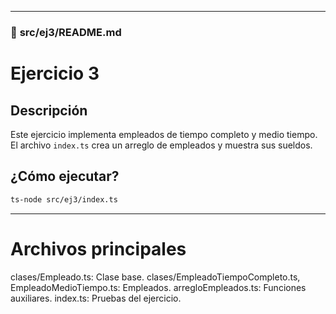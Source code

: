 
---

### 📁 **src/ej3/README.md**

# Ejercicio 3

## Descripción
Este ejercicio implementa empleados de tiempo completo y medio tiempo.  
El archivo `index.ts` crea un arreglo de empleados y muestra sus sueldos.

## ¿Cómo ejecutar?

```bash
ts-node src/ej3/index.ts
```

---

# Archivos principales
clases/Empleado.ts: Clase base.
clases/EmpleadoTiempoCompleto.ts, EmpleadoMedioTiempo.ts: Empleados.
arregloEmpleados.ts: Funciones auxiliares.
index.ts: Pruebas del ejercicio.